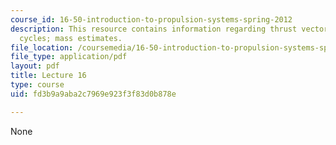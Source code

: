 ```yaml
---
course_id: 16-50-introduction-to-propulsion-systems-spring-2012
description: This resource contains information regarding thrust vectoring ; engine
  cycles; mass estimates.
file_location: /coursemedia/16-50-introduction-to-propulsion-systems-spring-2012/fd3b9a9aba2c7969e923f3f83d0b878e_MIT16_50S12_lec16.pdf
file_type: application/pdf
layout: pdf
title: Lecture 16
type: course
uid: fd3b9a9aba2c7969e923f3f83d0b878e

---
```

None